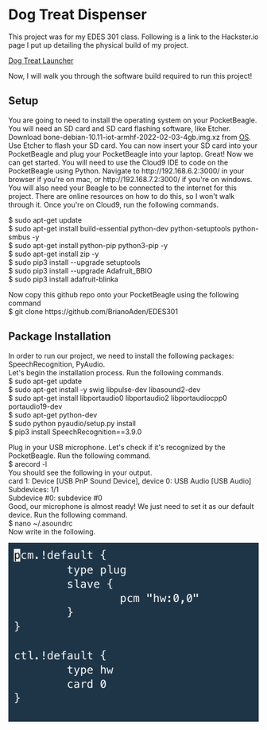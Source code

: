 <h1>Dog Treat Dispenser</h1>
<p> This project was for my EDES 301 class. Following is a link to the Hackster.io page I put up detailing the physical build of my project.</p>
<a href="https://www.hackster.io/aden-briano/edes301-dog-treat-launcher-bcfb15">Dog Treat Launcher</a>
<p> Now, I will walk you through the software build required to run this project!</p> 


<h2> Setup </h2>
<p> You are going to need to install the operating system on your PocketBeagle. You will need an SD card and SD card flashing software, like Etcher. 
Download bone-debian-10.11-iot-armhf-2022-02-03-4gb.img.xz from <a href="https://rcn-ee.com/rootfs/bb.org/testing/2022-02-03/buster-iot/">OS</a>. 
Use Etcher to flash your SD card. You can now insert your SD card into your PocketBeagle and plug your PocketBeagle into your laptop. 
Great! Now we can get started. You will need to use the Cloud9 IDE to code on the PocketBeagle using Python. Navigate to http://192.168.6.2:3000/ 
in your browser if you're on mac, or http://192.168.7.2:3000/ if you're on windows. You will also need your Beagle to be connected to the internet for this project. 
There are online resources on how to do this, so I won't walk through it. Once you're on Cloud9, run the following commands.</p>
<p>
                                            $ sudo apt-get update <br>
                                            $ sudo apt-get install build-essential python-dev python-setuptools python-smbus -y <br>
                                            $ sudo apt-get install python-pip python3-pip -y <br>
                                            $ sudo apt-get install zip -y <br>
                                            $ sudo pip3 install --upgrade setuptools <br>
                                            $ sudo pip3 install --upgrade Adafruit_BBIO <br>
                                            $ sudo pip3 install adafruit-blinka <br>
</p>
<p>
Now copy this github repo onto your PocketBeagle using the following command <br>
                                            $ git clone https://github.com/BrianoAden/EDES301 <br>
<h2> Package Installation </h2>
In order to run our project, we need to install the following packages: SpeechRecognition, PyAudio. <br> Let's begin the installation process. Run the following commands. <br>
$ sudo apt-get update <br>
$ sudo apt-get install -y swig libpulse-dev libasound2-dev <br>
$ sudo apt-get install libportaudio0 libportaudio2 libportaudiocpp0 portaudio19-dev <br>
$ sudo apt-get python-dev <br>
$ sudo python pyaudio/setup.py install <br>
$ pip3 install SpeechRecognition==3.9.0 <br>

Plug in your USB microphone. Let's check if it's recognized by the PocketBeagle. Run the following command. <br>
$ arecord -l <br>
You should see the following in your output. <br>
card 1: Device [USB PnP Sound Device], device 0: USB Audio [USB Audio] <br>
  Subdevices: 1/1 <br>
  Subdevice #0: subdevice #0 <br>
Good, our microphone is almost ready! We just need to set it as our default device. Run the following command. <br>
$ nano ~/.asoundrc <br>
Now write in the following. <br>

<img src="nano.png" alt="nano image">

</p>